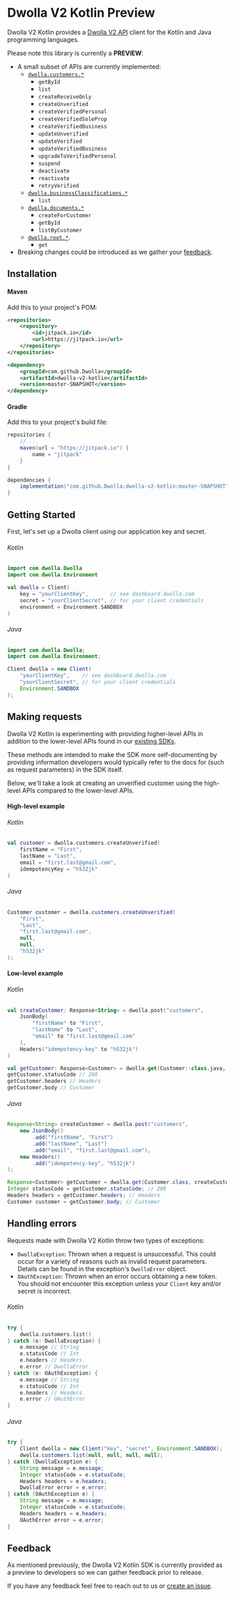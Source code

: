 # Dwolla V2 Kotlin Preview

Dwolla V2 Kotlin provides a [Dwolla V2 API](https://docs.dwolla.com) client for the Kotlin and Java programming languages.

Please note this library is currently a **PREVIEW**:

- A small subset of APIs are currently implemented:
  - [`dwolla.customers.*`](https://github.com/Dwolla/dwolla-v2-kotlin/blob/master/src/main/kotlin/com/dwolla/api/CustomersApi.kt)
    - `getById`
    - `list`
    - `createReceiveOnly`
    - `createUnverified`
    - `createVerifiedPersonal`
    - `createVerifiedSoleProp`
    - `createVerifiedBusiness`
    - `updateUnverified`
    - `updateVerified`
    - `updateVerifiedBusiness`
    - `upgradeToVerifiedPersonal`
    - `suspend`
    - `deactivate`
    - `reactivate`
    - `retryVerified`
  - [`dwolla.businessClassifications.*`](https://github.com/Dwolla/dwolla-v2-kotlin/blob/master/src/main/kotlin/com/dwolla/api/BusinessClassificationsApi.kt)
    - `list`
  - [`dwolla.documents.*`](https://github.com/Dwolla/dwolla-v2-kotlin/blob/master/src/main/kotlin/com/dwolla/api/DocumentsApi.kt)
    - `createForCustomer`
    - `getById`
    - `listByCustomer`
  - [`dwolla.root.*`](https://github.com/Dwolla/dwolla-v2-kotlin/blob/master/src/main/kotlin/com/dwolla/api/RootApi.kt).
    - `get`
- Breaking changes could be introduced as we gather your [feedback](https://github.com/Dwolla/dwolla-v2-kotlin/issues).

## Installation

#### Maven

Add this to your project's POM:

```xml
<repositories>
    <repository>
        <id>jitpack.io</id>
        <url>https://jitpack.io</url>
    </repository>
</repositories>
```

```xml
<dependency>
    <groupId>com.github.Dwolla</groupId>
    <artifactId>dwolla-v2-kotlin</artifactId>
    <version>master-SNAPSHOT</version>
</dependency>
```

#### Gradle

Add this to your project's build file:

```groovy
repositories {
    // ...
    maven(url = "https://jitpack.io") {
        name = "jitpack"
    }
}
```

```groovy
dependencies {
    implementation("com.github.Dwolla:dwolla-v2-kotlin:master-SNAPSHOT")
}
```

## Getting Started

First, let's set up a Dwolla client using our application key and secret.

###### Kotlin

```kotlin
import com.dwolla.Dwolla
import com.dwolla.Environment

val dwolla = Client(
    key = "yourClientKey",       // see dashboard.dwolla.com
    secret = "yourClientSecret", // for your client credentials
    environment = Environment.SANDBOX
)
```

###### Java

```java
import com.dwolla.Dwolla;
import com.dwolla.Environment;

Client dwolla = new Client(
    "yourClientKey",    // see dashboard.dwolla.com
    "yourClientSecret", // for your client credentials
    Environment.SANDBOX
);
```

## Making requests

Dwolla V2 Kotlin is experimenting with providing higher-level APIs
in addition to the lower-level APIs found in our
[existing SDKs](https://docs.dwolla.com/#sdk-support).

These methods are intended to make the SDK more self-documenting by providing
information developers would typically refer to the docs for (such as request
parameters) in the SDK itself.

Below, we'll take a look at creating an unverified customer using the high-level
APIs compared to the lower-level APIs.

#### High-level example

###### Kotlin

```kotlin
val customer = dwolla.customers.createUnverified(
    firstName = "First",
    lastName = "Last",
    email = "first.last@gmail.com",
    idempotencyKey = "h532jk"
)
```

###### Java

```java
Customer customer = dwolla.customers.createUnverified(
    "First",
    "Last",
    "first.last@gmail.com",
    null,
    null,
    "h532jk"
);
```

#### Low-level example

###### Kotlin

```kotlin
val createCustomer: Response<String> = dwolla.post("customers",
    JsonBody(
        "firstName" to "First",
        "lastName" to "Last",
        "email" to "first.last@gmail.com"
    ),
    Headers("idempotency-key" to "h532jk")
)

val getCustomer: Response<Customer> = dwolla.get(Customer::class.java, createCustomer.headers.get("location")!!)
getCustomer.statusCode // 200
getCustomer.headers // Headers
getCustomer.body // Customer
```

###### Java

```java
Response<String> createCustomer = dwolla.post("customers",
    new JsonBody()
        .add("firstName", "First")
        .add("lastName", "Last")
        .add("email", "first.last@gmail.com"),
    new Headers()
        .add("idempotency-key", "h532jk")
);

Response<Customer> getCustomer = dwolla.get(Customer.class, createCustomer.headers.get("location"));
Integer statusCode = getCustomer.statusCode; // 200
Headers headers = getCustomer.headers; // Headers
Customer customer = getCustomer.body; // Customer
```

## Handling errors

Requests made with Dwolla V2 Kotlin throw two types of exceptions:

- `DwollaException`: Thrown when a request is unsuccessful. This could occur for a variety of reasons such as
  invalid request parameters. Details can be found in the exception's `DwollaError` object.
- `OAuthException`: Thrown when an error occurs obtaining a new token. You should not encounter this exception
  unless your `Client` key and/or secret is incorrect.

###### Kotlin

```kotlin
try {
    dwolla.customers.list()
} catch (e: DwollaException) {
    e.message // String
    e.statusCode // Int
    e.headers // Headers
    e.error // DwollaError
} catch (e: OAuthException) {
    e.message // String
    e.statusCode // Int
    e.headers // Headers
    e.error // OAuthError
}
```

###### Java

```java
try {
    Client dwolla = new Client("key", "secret", Environment.SANDBOX);
    dwolla.customers.list(null, null, null, null);
} catch (DwollaException e) {
    String message = e.message;
    Integer statusCode = e.statusCode;
    Headers headers = e.headers;
    DwollaError error = e.error;
} catch (OAuthException e) {
    String message = e.message;
    Integer statusCode = e.statusCode;
    Headers headers = e.headers;
    OAuthError error = e.error;
}
```

## Feedback

As mentioned previously, the Dwolla V2 Kotlin SDK is currently provided as
a preview to developers so we can gather feedback prior to release.

If you have any feedback feel free to reach out to us or
[create an issue](https://github.com/Dwolla/dwolla-v2-kotlin/issues).
